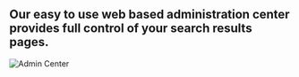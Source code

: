 ## Our easy to use web based administration center provides full control of your search results pages.

![Admin Center](https://d3qcdigd1fhos0.cloudfront.net/blog/img/promo-admincenter.png "Admin Center")
